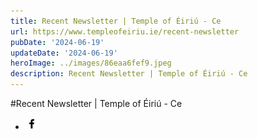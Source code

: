 ```yaml
---
title: Recent Newsletter | Temple of Éiriú - Ce
url: https://www.templeofeiriu.ie/recent-newsletter
pubDate: '2024-06-19'
updateDate: '2024-06-19'
heroImage: ../images/86eaa6fef9.jpeg
description: Recent Newsletter | Temple of Éiriú - Ce
---
```

#Recent Newsletter | Temple of Éiriú - Ce

*   [![Image 5: Facebook](../images/f7228c7fe9.png)](https://www.facebook.com/templeofeiriu)


